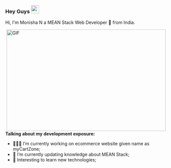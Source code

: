 ### Hey Guys <img src="https://media.giphy.com/media/hvRJCLFzcasrR4ia7z/giphy.gif" width="25px">

Hi, I'm Monisha N a  MEAN Stack Web Developer 🚀 from India.

  <img align="right" alt="GIF" src="https://github.com/Monisha1201/monishaN/blob/main/meanstack.gif" width="500" height="320" />
  
**Talking about my development exposure:**

- 👨🏽‍💻 I’m currently working on ecommerce website given name as myCartZone;
- 🌱 I’m currently updating knowledge about MEAN Stack; 
- 🌱 Interesting to learn new technologies;



